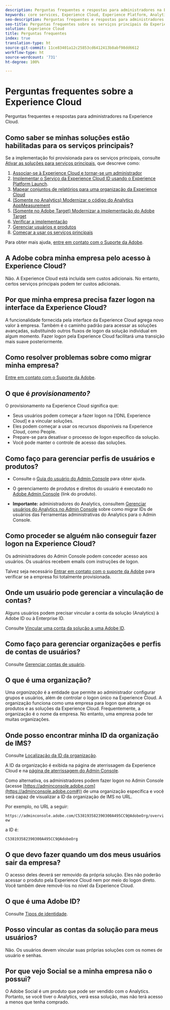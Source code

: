 ```yaml
---
description: Perguntas frequentes e respostas para administradores na Experience Cloud.
keywords: core services, Experience Cloud, Experience Platform, Analytics, Target, user management.
seo-description: Perguntas frequentes e respostas para administradores na Experience Cloud.
seo-title: Perguntas frequentes sobre os serviços principais da Experience Cloud.
solution: Experience Cloud
title: Perguntas frequentes
index: true
translation-type: ht
source-git-commit: 11ce83401a12c25853cd6412413b8abf98dd6612
workflow-type: ht
source-wordcount: '731'
ht-degree: 100%

---
```



# Perguntas frequentes sobre a Experience Cloud

Perguntas frequentes e respostas para administradores na Experience Cloud.

## Como saber se minhas soluções estão habilitadas para os serviços principais?

Se a implementação foi provisionada para os serviços principais, consulte [Ativar as soluções para serviços principais](../core-services/core-services.md#concept_07ED1D5C64234E77976E6D572E78FB9C), que descreve como:

1. [Associar-se à Experience Cloud e tornar-se um administrador](../core-services/core-services.md#section_2423F0BD3DF642658103310EE5EA6154)
1. [Implementar o Serviço da Experience Cloud ID usando o Experience Platform Launch](https://docs.adobe.com/content/help/pt-BR/launch/using/intro/get-started/quick-start.html).
1. [Mapear conjuntos de relatórios para uma organização da Experience Cloud](../core-services/core-services.md#concept_apg_zq2_rw)
1. [(Somente no Analytics) Modernizar o código do Analytics AppMeasurement](../core-services/core-services.md#section_1798D9D0F05C47E29816AC4EEB9A0913)
1. [(Somente no Adobe Target) Modernizar a implementação do Adobe Target](../core-services/core-services.md#section_C2F4493C7A36406DAE2266B429A4BD24)
1. [Verificar a implementação](../core-services/core-services.md#section_E641782A0F4F44AF8C9C91216BE330D5)
1. [Gerenciar usuários e produtos](../core-services/core-services.md#section_B6E95F4E0E12483CB9DA99CBC0C5A4AF)
1. [Começar a usar os serviços principais](../core-services/core-services.md#section_960C06093623462E8EA247B3E97274A1)

Para obter mais ajuda, [entre em contato com o Suporte da Adobe](https://helpx.adobe.com/br/marketing-cloud/contact-support.html).

## A Adobe cobra minha empresa pelo acesso à Experience Cloud?

Não. A Experience Cloud está incluída sem custos adicionais. No entanto, certos serviços principais podem ter custos adicionais.

## Por que minha empresa precisa fazer logon na interface da Experience Cloud?

A funcionalidade fornecida pela interface da Experience Cloud agrega novo valor à empresa. Também é o caminho padrão para acessar as soluções avançadas, substituindo outros fluxos de logon da solução individual em algum momento. Fazer logon pela Experience Cloud facilitará uma transição mais suave posteriormente.

## Como resolver problemas sobre como migrar minha empresa?

[Entre em contato com o Suporte da Adobe](https://helpx.adobe.com/br/marketing-cloud/contact-support.html).

## O que é _provisionamento?_

O provisionamento na Experience Cloud significa que:

* Seus usuários podem começar a fazer logon na [!DNL Experience Cloud] e a vincular soluções.
* Eles podem começar a usar os recursos disponíveis na Experience Cloud, como People.
* Prepare-se para desativar o processo de logon específico da solução.
* Você pode manter o controle de acesso das soluções.

## Como faço para gerenciar perfis de usuários e produtos?

* Consulte o [Guia do usuário do Admin Console](https://helpx.adobe.com/br/enterprise/administering/user-guide.html) para obter ajuda.

* O gerenciamento de produtos e direitos do usuário é executado no [Adobe Admin Console](https://adminconsole.adobe.com/enterprise) (link do produto).

* **Importante:** administradores do Analytics, consultem [Gerenciar usuários do Analytics no Admin Console](https://docs.adobe.com/content/help/pt-BR/analytics/admin/user-product-management/user-management/migrate-users/c-migration-tool.html) sobre como migrar IDs de usuários das Ferramentas administrativas do Analytics para o Admin Console.

## Como proceder se alguém não conseguir fazer logon na Experience Cloud?

Os administradores do Admin Console podem conceder acesso aos usuários. Os usuários recebem emails com instruções de logon.

Talvez seja necessário [Entrar em contato com o suporte da Adobe](https://helpx.adobe.com/br/marketing-cloud/contact-support.html) para verificar se a empresa foi totalmente provisionada.

## Onde um usuário pode gerenciar a vinculação de contas?

Alguns usuários podem precisar vincular a conta da solução (Analytics) à Adobe ID ou à Enterprise ID.

Consulte [Vincular uma conta da solução a uma Adobe ID](../admin-getting-started/organizations.md#task_FD389E78640848919E247AC5E95B8369).

## Como faço para gerenciar organizações e perfis de contas de usuários?

Consulte [Gerenciar contas de usuário](../admin-getting-started/organizations.md#topic_C31CB834F109465A82ED57FF0563B3F1).

## O que é uma organização?

Uma *organização* é a entidade que permite ao administrador configurar grupos e usuários, além de controlar o logon único na Experience Cloud. A organização funciona como uma empresa para logon que abrange os produtos e as soluções da Experience Cloud. Frequentemente, a organização é o nome da empresa. No entanto, uma empresa pode ter muitas organizações.

## Onde posso encontrar minha ID da organização de IMS?

Consulte [Localização da ID da organização](organizations.md).

A ID da organização é exibida na página de aterrissagem da Experience Cloud e na [página de aterrissagem do Admin Console](https://adminconsole.adobe.com).

Como alternativa, os administradores podem fazer logon no Admin Console (acesse [https://adminconsole.adobe.com](https://adminconsole.adobe.com#)) de uma organização específica e você será capaz de visualizar a ID da organização de IMS no URL.

Por exemplo, no URL a seguir:

`https://adminconsole.adobe.com/C538193582390300A495CC9@AdobeOrg/overview`

a ID é:

`C538193582390300A495CC9@AdobeOrg`

## O que devo fazer quando um dos meus usuários sair da empresa?

O acesso deles deverá ser removido da própria solução. Eles não poderão acessar o produto pela Experience Cloud nem por meio do logon direto. Você também deve removê-los no nível da Experience Cloud.

## O que é uma Adobe ID?

Consulte [Tipos de identidade](https://helpx.adobe.com/br/enterprise/help/identity.html).

## Posso vincular as contas da solução para meus usuários?

Não. Os usuários devem vincular suas próprias soluções com os nomes de usuário e senhas.

## Por que vejo Social se a minha empresa não o possui?

O Adobe Social é um produto que pode ser vendido com o Analytics. Portanto, se você tiver o Analytics, verá essa solução, mas não terá acesso a menos que tenha comprado.
